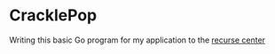 # CracklePop

Writing this basic Go program for my application to the [recurse center](https://www.recurse.com/)